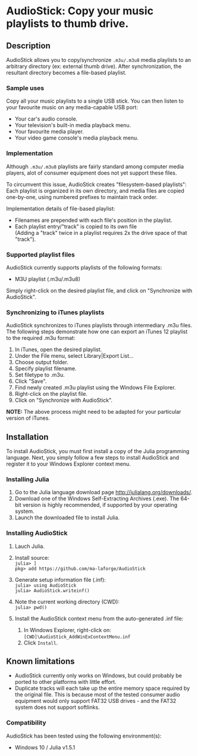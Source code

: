 # AudioStick: Copy your music playlists to thumb drive.

## Description
AudioStick allows you to copy/synchronize `.m3u/.m3u8` media playlists to
an arbitrary directory (ex: external thumb drive). After synchronization,
the resultant directory becomes a file-based playlist.

### Sample uses
Copy all your music playlists to a single USB stick.  You can then listen to
your favourite music on any media-capable USB port:

 - Your car's audio console.
 - Your television's built-in media playback menu.
 - Your favourite media player.
 - Your video game console's media playback menu.

### Implementation
Although `.m3u/.m3u8` playlists are fairly standard among computer media
players, alot of consumer equipment does not yet support these files.

To circumvent this issue, AudioStick creates "filesystem-based playlists":
Each playlist is organized in its own directory, and media files are copied
one-by-one, using numbered prefixes to maintain track order.

Implementation details of file-based playlist:
 - Filenames are prepended with each file's position in the playlist.
 - Each playlist entry/"track" is copied to its own file<br>
   (Adding a "track" twice in a playlist requires 2x the drive space of that
   "track").

### Supported playlist files
AudioStick currently supports playlists of the following formats:

 - M3U playlist (.m3u/.m3u8)

Simply right-click on the desired playlist file, and click on
"Synchronize with AudioStick".

### Synchronizing to iTunes playlists
AudioStick synchronizes to iTunes playlists through intermediary .m3u files.
The following steps demonstrate how one can export an iTunes 12 playlist to
the required .m3u format:

 1. In iTunes, open the desired playlist.
 1. Under the File menu, select Library|Export List...
 1. Choose output folder.
 1. Specify playlist filename.
 1. Set filetype to .m3u.
 1. Click "Save".
 1. Find newly created .m3u playlist using the Windows File Explorer.
 1. Right-click on the playlist file.
 1. Click on "Synchronize with AudioStick".


**NOTE:** The above process might need to be adapted for your particular
version of iTunes.

## Installation
To install AudioStick, you must first install a copy of the Julia programming
language.  Next, you simply follow a few steps to install AudioStick and
register it to your Windows Explorer context menu.

### Installing Julia

 1. Go to the Julia language download page <http://julialang.org/downloads/>.
 1. Download one of the Windows Self-Extracting Archives (.exe).  The 64-bit version is highly recommended, if supported by your operating system.
 1. Launch the downloaded file to install Julia.

### Installing AudioStick

 1. Lauch Julia.

 1. Install source:<br>
    `julia> ]`<br>
    `pkg> add https://github.com/ma-laforge/AudioStick`

 1. Generate setup information file (.inf):<br>
    `julia> using AudioStick`<br>
    `julia> AudioStick.writeinf()`

 1. Note the current working directory (CWD):<br>
    `julia> pwd()`

 1. Install the AudioStick context menu from the auto-generated .inf file:

    1. In Windows Explorer, right-click on:<br>
       `[CWD]\AudioStick_AddWinExContextMenu.inf`
    1. Click `Install`.

## Known limitations

 - AudioStick currently only works on Windows, but could probably be ported to
   other platforms with little effort.
 - Duplicate tracks will each take up the entire memory space required by the
   original file.  This is because most of the tested consumer audio equipment
   would only support FAT32 USB drives - and the FAT32 system does not support
   softlinks.

### Compatibility

AudioStick has been tested using the following environment(s):

 - Windows 10 / Julia v1.5.1
